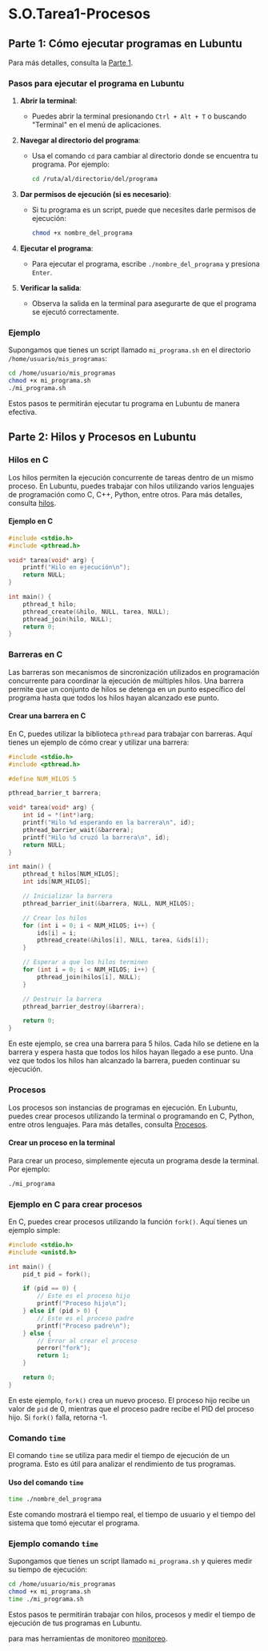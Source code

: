 # S.O.Tarea1-Procesos

## Parte 1: Cómo ejecutar programas en Lubuntu

Para más detalles, consulta la [Parte 1](programas/parte1.md).

### Pasos para ejecutar el programa en Lubuntu

1. **Abrir la terminal**:
    - Puedes abrir la terminal presionando `Ctrl + Alt + T` o buscando "Terminal" en el menú de aplicaciones.

2. **Navegar al directorio del programa**:
    - Usa el comando `cd` para cambiar al directorio donde se encuentra tu programa. Por ejemplo:
      ```bash
      cd /ruta/al/directorio/del/programa
      ```

3. **Dar permisos de ejecución (si es necesario)**:
    - Si tu programa es un script, puede que necesites darle permisos de ejecución:
      ```bash
      chmod +x nombre_del_programa
      ```

4. **Ejecutar el programa**:
    - Para ejecutar el programa, escribe `./nombre_del_programa` y presiona `Enter`.

5. **Verificar la salida**:
    - Observa la salida en la terminal para asegurarte de que el programa se ejecutó correctamente.

### Ejemplo

Supongamos que tienes un script llamado `mi_programa.sh` en el directorio `/home/usuario/mis_programas`:

```bash
cd /home/usuario/mis_programas
chmod +x mi_programa.sh
./mi_programa.sh
```

Estos pasos te permitirán ejecutar tu programa en Lubuntu de manera efectiva.



## Parte 2: Hilos y Procesos en Lubuntu

### Hilos en C

Los hilos permiten la ejecución concurrente de tareas dentro de un mismo proceso. En Lubuntu, puedes trabajar con hilos utilizando varios lenguajes de programación como C, C++, Python, entre otros. Para más detalles, consulta  [hilos](threads/hilos.md).

#### Ejemplo en C

```c
#include <stdio.h>
#include <pthread.h>

void* tarea(void* arg) {
    printf("Hilo en ejecución\n");
    return NULL;
}

int main() {
    pthread_t hilo;
    pthread_create(&hilo, NULL, tarea, NULL);
    pthread_join(hilo, NULL);
    return 0;
}
```


### Barreras en C

Las barreras son mecanismos de sincronización utilizados en programación concurrente para coordinar la ejecución de múltiples hilos. Una barrera permite que un conjunto de hilos se detenga en un punto específico del programa hasta que todos los hilos hayan alcanzado ese punto.

#### Crear una barrera en C

En C, puedes utilizar la biblioteca `pthread` para trabajar con barreras. Aquí tienes un ejemplo de cómo crear y utilizar una barrera:

```c
#include <stdio.h>
#include <pthread.h>

#define NUM_HILOS 5

pthread_barrier_t barrera;

void* tarea(void* arg) {
    int id = *(int*)arg;
    printf("Hilo %d esperando en la barrera\n", id);
    pthread_barrier_wait(&barrera);
    printf("Hilo %d cruzó la barrera\n", id);
    return NULL;
}

int main() {
    pthread_t hilos[NUM_HILOS];
    int ids[NUM_HILOS];

    // Inicializar la barrera
    pthread_barrier_init(&barrera, NULL, NUM_HILOS);

    // Crear los hilos
    for (int i = 0; i < NUM_HILOS; i++) {
        ids[i] = i;
        pthread_create(&hilos[i], NULL, tarea, &ids[i]);
    }

    // Esperar a que los hilos terminen
    for (int i = 0; i < NUM_HILOS; i++) {
        pthread_join(hilos[i], NULL);
    }

    // Destruir la barrera
    pthread_barrier_destroy(&barrera);

    return 0;
}
```

En este ejemplo, se crea una barrera para 5 hilos. Cada hilo se detiene en la barrera y espera hasta que todos los hilos hayan llegado a ese punto. Una vez que todos los hilos han alcanzado la barrera, pueden continuar su ejecución.


### Procesos

Los procesos son instancias de programas en ejecución. En Lubuntu, puedes crear procesos utilizando la terminal o programando en C, Python, entre otros lenguajes. Para más detalles, consulta [Procesos](process/Procesos.md).

#### Crear un proceso en la terminal

Para crear un proceso, simplemente ejecuta un programa desde la terminal. Por ejemplo:

```bash
./mi_programa
```

### Ejemplo en C para crear procesos

En C, puedes crear procesos utilizando la función `fork()`. Aquí tienes un ejemplo simple:

```c
#include <stdio.h>
#include <unistd.h>

int main() {
    pid_t pid = fork();

    if (pid == 0) {
        // Este es el proceso hijo
        printf("Proceso hijo\n");
    } else if (pid > 0) {
        // Este es el proceso padre
        printf("Proceso padre\n");
    } else {
        // Error al crear el proceso
        perror("fork");
        return 1;
    }

    return 0;
}
```

En este ejemplo, `fork()` crea un nuevo proceso. El proceso hijo recibe un valor de `pid` de 0, mientras que el proceso padre recibe el PID del proceso hijo. Si `fork()` falla, retorna -1.


### Comando `time`

El comando `time` se utiliza para medir el tiempo de ejecución de un programa. Esto es útil para analizar el rendimiento de tus programas.

#### Uso del comando `time`

```bash
time ./nombre_del_programa
```

Este comando mostrará el tiempo real, el tiempo de usuario y el tiempo del sistema que tomó ejecutar el programa.

### Ejemplo comando `time`

Supongamos que tienes un script llamado `mi_programa.sh` y quieres medir su tiempo de ejecución:

```bash
cd /home/usuario/mis_programas
chmod +x mi_programa.sh
time ./mi_programa.sh
```

Estos pasos te permitirán trabajar con hilos, procesos y medir el tiempo de ejecución de tus programas en Lubuntu.

para mas herramientas de monitoreo  [monitoreo](programas/monitoreo.md).